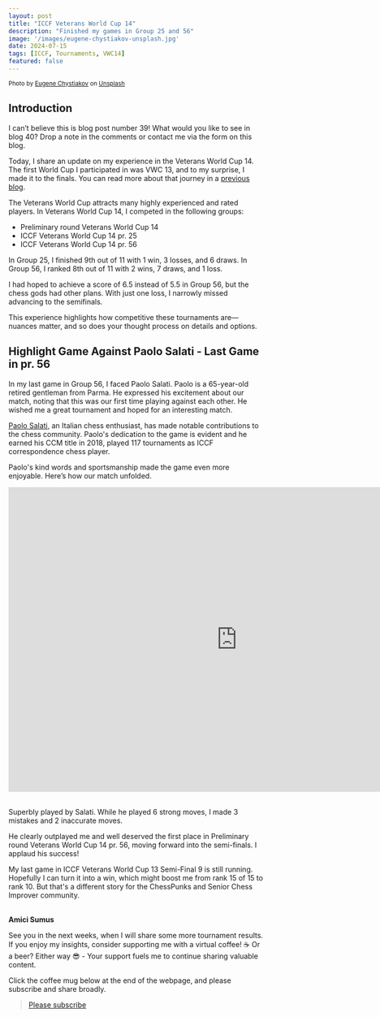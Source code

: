 ```yaml
---
layout: post
title: "ICCF Veterans World Cup 14"
description: "Finished my games in Group 25 and 56"
image: '/images/eugene-chystiakov-unsplash.jpg'
date: 2024-07-15
tags: [ICCF, Tournaments, VWC14]
featured: false
---
```


<small>Photo by <a href="https://unsplash.com/@eugenechystiakov?utm_content=creditCopyText&utm_medium=referral&utm_source=unsplash">Eugene Chystiakov</a> on <a href="https://unsplash.com/photos/chess-pieces-on-chess-board-sRRhKMeCeXY?utm_content=creditCopyText&utm_medium=referral&utm_source=unsplash">Unsplash</a>
  </small>

## Introduction

I can’t believe this is blog post number 39! What would you like to see in blog 40? Drop a note in the comments or contact me via the form on this blog.

Today, I share an update on my experience in the Veterans World Cup 14. The first World Cup I participated in was VWC 13, and to my surprise, I made it to the finals. You can read more about that journey in a [previous blog](https://chess.myvortexcloud.com/Navigating-the-Giants).

The Veterans World Cup attracts many highly experienced and rated players. In Veterans World Cup 14, I competed in the following groups:

- Preliminary round Veterans World Cup 14
- ICCF Veterans World Cup 14 pr. 25
- ICCF Veterans World Cup 14 pr. 56

In Group 25, I finished 9th out of 11 with 1 win, 3 losses, and 6 draws. In Group 56, I ranked 8th out of 11 with 2 wins, 7 draws, and 1 loss.

I had hoped to achieve a score of 6.5 instead of 5.5 in Group 56, but the chess gods had other plans. With just one loss, I narrowly missed advancing to the semifinals.

This experience highlights how competitive these tournaments are—nuances matter, and so does your thought process on details and options.

## Highlight Game Against Paolo Salati - Last Game in pr. 56

In my last game in Group 56, I faced Paolo Salati. Paolo is a 65-year-old retired gentleman from Parma. He expressed his excitement about our match, noting that this was our first time playing against each other. He wished me a great tournament and hoped for an interesting match.

[Paolo Salati](https://www.iccf.com/player?id=249003), an Italian chess enthusiast, has made notable contributions to the chess community. Paolo's dedication to the game is evident and he earned his CCM title in 2018, played 117 tournaments as ICCF correspondence chess player.

Paolo's kind words and sportsmanship made the game even more enjoyable. Here’s how our match unfolded.

<iframe style='border: 0;' width='900px' height='600px' src='https://share.chessbase.com/SharedGames/frame/?p=UcUPhZKQxDl6MbTsGwnKCcy+lSfbHUS2xKorHH3ctibeHTgbrlPtJdfjGqtZF0kb'></iframe>

<br>
<br>

Superbly played by Salati. While he played 6 strong moves, I made 3 mistakes and 2 inaccurate moves.

He clearly outplayed me and well deserved the first place in Preliminary round Veterans World Cup 14 pr. 56, moving forward into the semi-finals.
I applaud his success!

My last game in ICCF Veterans World Cup 13 Semi-Final 9 is still running. Hopefully I can turn it into a win, which might boost me from rank 15 of 15 to rank 10. But that's a different story for the ChessPunks and Senior Chess Improver community.
<br>
<br>

**Amici Sumus**

See you in the next weeks, when I will share some more tournament results. If you enjoy my insights, consider supporting me with a virtual coffee! ☕️ Or a beer? Either way 😎 - Your support fuels me to continue sharing valuable content.

Click the coffee mug below at the end of the webpage, and please subscribe and share broadly.

> [Please subscribe](https://follow.it/senior-chess-improver?leanpub)
